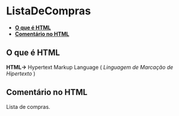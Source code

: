 # ListaDeCompras


- [**O que é HTML**](#o-que-é-html)
- [**Comentário no HTML**](#comentário-no-html)


## **O que é HTML**

**HTML->** Hypertext Markup Language ( _Linguagem de Marcação de Hipertexto_ )

<id id="comentário-no-html">

## **Comentário no HTML**
Lista de compras.

